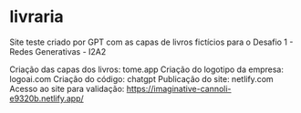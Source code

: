 # livraria
Site teste criado por GPT com as capas de livros fictícios para o Desafio 1 - Redes Generativas - I2A2

Criação das capas dos livros: tome.app
Criação do logotipo da empresa: logoai.com
Criação do código: chatgpt
Publicação do site: netlify.com
Acesso ao site para validação: https://imaginative-cannoli-e9320b.netlify.app/
